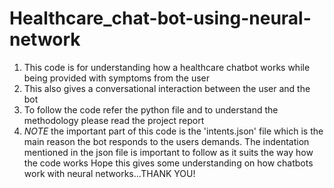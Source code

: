 # Healthcare_chat-bot-using-neural-network
1. This code is for understanding how a healthcare chatbot works while being provided with symptoms from the user
2. This also gives a conversational interaction between the user and the bot
3. To follow the code refer the python file and to understand the methodology please read the project report
4. *NOTE* the important part of this code is the 'intents.json' file which is the main reason the bot responds to the users demands. The indentation mentioned in the       json file is important to follow as it suits the way how the code works
Hope this gives some understanding on how chatbots work with neural networks...THANK YOU! 
